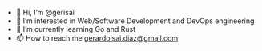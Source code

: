 - 👋 Hi, I’m @gerisai
- 👀 I’m interested in Web/Software Development and DevOps engineering
- 🌱 I’m currently learning Go and Rust
- 📫 How to reach me gerardoisai.diaz@gmail.com

<!---
gerisai/gerisai is a ✨ special ✨ repository because its `README.md` (this file) appears on your GitHub profile.
You can click the Preview link to take a look at your changes.
--->
